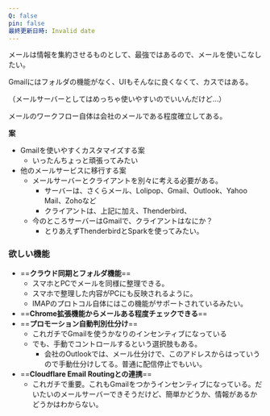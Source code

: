```yaml
---
Q: false
pin: false
最終更新日時: Invalid date
---
```

  

メールは情報を集約させるものとして、最強ではあるので、メールを使いこなしたい。

Gmailにはフォルダの機能がなく、UIもそんなに良くなくて、カスではある。

（メールサーバーとしてはめっちゃ使いやすいのでいいんだけど…）

メールのワークフロー自体は会社のメールである程度確立してある。

  

**案**

- Gmailを使いやすくカスタマイズする案
    - いったんちょっと頑張ってみたい
- 他のメールサービスに移行する案
    - メールサーバーとクライアントを別々に考える必要がある。
        - サーバーは、さくらメール、Lolipop、Gmail、Outlook、Yahoo Mail、Zohoなど
        - クライアントは、上記に加え、Thenderbird、
    - 今のところサーバーはGmailで、クライアントはなにか？
        - とりあえずThenderbirdとSparkを使ってみたい。

  

  

### 欲しい機能

- ==**クラウド同期とフォルダ機能**==
    - スマホとPCでメールを同様に整理できる。
    - スマホで整理した内容がPCにも反映されるように。
    - IMAPのプロトコル自体にはこの機能がサポートされているみたい。
- ==**Chrome拡張機能からメールある程度チェックできる**==
- ==**プロモーション自動判別仕分け**==
    - これガチでGmailを使うかなりのインセンティブになっている
    - でも、手動でコントロールするという選択肢もある。
        - 会社のOutlookでは、メール仕分けで、このアドレスからはっていうので手動仕分けしてる。普通に配信停止でもいい。
- ==**Cloudflare Email Routingとの連携**==
    - これガチで重要。これもGmailをつかうインセンティブになっている。だいたいのメールサーバーできそうだけど、簡単かどうか、情報があるかどうかはわからない。
